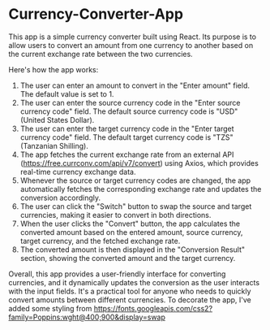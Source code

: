 # Currency-Converter-App
This app is a simple currency converter built using React. Its purpose is to allow users to convert an amount from one currency to another based on the current exchange rate between the two currencies.

Here's how the app works:

1. The user can enter an amount to convert in the "Enter amount" field. The default value is set to 1.
2. The user can enter the source currency code in the "Enter source currency code" field. The default source currency code is "USD" (United States Dollar).
3. The user can enter the target currency code in the "Enter target currency code" field. The default target currency code is "TZS" (Tanzanian Shilling).
4. The app fetches the current exchange rate from an external API (https://free.currconv.com/api/v7/convert) using Axios, which provides real-time currency exchange data.
5. Whenever the source or target currency codes are changed, the app automatically fetches the corresponding exchange rate and updates the conversion accordingly.
6. The user can click the "Switch" button to swap the source and target currencies, making it easier to convert in both directions.
7. When the user clicks the "Convert" button, the app calculates the converted amount based on the entered amount, source currency, target currency, and the fetched exchange rate.
8. The converted amount is then displayed in the "Conversion Result" section, showing the converted amount and the target currency.

Overall, this app provides a user-friendly interface for converting currencies, and it dynamically updates the conversion as the user interacts with the input fields. It's a practical tool for anyone who needs to quickly convert amounts between different currencies. To decorate the app, I've added some styling from https://fonts.googleapis.com/css2?family=Poppins:wght@400;900&display=swap 
